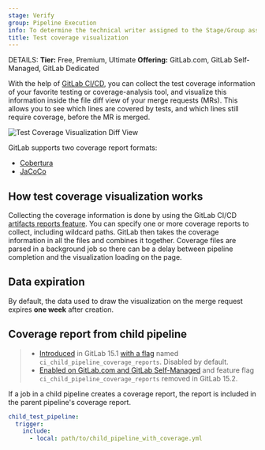 ```yaml
---
stage: Verify
group: Pipeline Execution
info: To determine the technical writer assigned to the Stage/Group associated with this page, see https://handbook.gitlab.com/handbook/product/ux/technical-writing/#assignments
title: Test coverage visualization
---
```


DETAILS:
**Tier:** Free, Premium, Ultimate
**Offering:** GitLab.com, GitLab Self-Managed, GitLab Dedicated

With the help of [GitLab CI/CD](../../index.md), you can collect the test
coverage information of your favorite testing or coverage-analysis tool, and visualize
this information inside the file diff view of your merge requests (MRs). This allows you
to see which lines are covered by tests, and which lines still require coverage, before the
MR is merged.

![Test Coverage Visualization Diff View](../img/test_coverage_visualization_v12_9.png)

GitLab supports two coverage report formats:

- [Cobertura](cobertura.md)
- [JaCoCo](jacoco.md)

## How test coverage visualization works

Collecting the coverage information is done by using the GitLab CI/CD
[artifacts reports feature](../../yaml/_index.md#artifactsreports).
You can specify one or more coverage reports to collect, including wildcard paths.
GitLab then takes the coverage information in all the files and combines it
together. Coverage files are parsed in a background job so there can be a delay
between pipeline completion and the visualization loading on the page.

## Data expiration

By default, the data used to draw the visualization on the merge request expires **one week** after creation.

## Coverage report from child pipeline

> - [Introduced](https://gitlab.com/gitlab-org/gitlab/-/issues/363301) in GitLab 15.1 [with a flag](../../../administration/feature_flags.md) named `ci_child_pipeline_coverage_reports`. Disabled by default.
> - [Enabled on GitLab.com and GitLab Self-Managed](https://gitlab.com/gitlab-org/gitlab/-/issues/363557) and feature flag `ci_child_pipeline_coverage_reports` removed in GitLab 15.2.

If a job in a child pipeline creates a coverage report, the report is included in
the parent pipeline's coverage report.

```yaml
child_test_pipeline:
  trigger:
    include:
      - local: path/to/child_pipeline_with_coverage.yml
```
